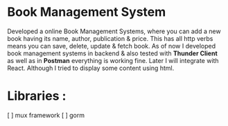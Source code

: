 # Book Management System
Developed a online Book Management Systems, where you can add a new book having its name, author, publication & price. This has all http verbs means you can save, delete, update & fetch book.
As of now I developed book management systems in backend & also tested with **Thunder Client** as well as in **Postman** everything is working fine. Later I will integrate with React.
Although I tried to display some content using html.

# Libraries :
[ ] mux framework
[ ] gorm
